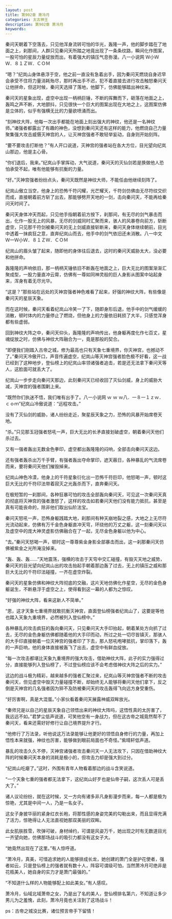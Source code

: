 ```yaml
---
layout: post
title: 第902章 萧冷月
categories: 太古神王
description: 第902章 萧冷月
keywords:
---
```


秦问天朝着下空落去，只见他浑身流转可怕的华光，轰隆一声，他的脚步踏在了地面之上，刹那间，人群只见秦问天所踏之地竟出现了一条条纹路，瞬间化作图案，一股可怕的星辰力量绽放而出，有着强大的镇压气息弥漫。八一小说网  Ｗ小ＷＷ．８１ＺＷ．ＣＯＭ

“嗯？”纪岚山身体悬浮于空，他之前一直没有急着出手，因为秦问天燃烧自身迟早会承受不住将力量消耗殆尽，那时再出手不迟，犯不着直接去进行攻击触怒秦问天让他拼命，但这时候，秦问天选择了落地，他脚下，仿佛能够踏出神纹来。

秦问天的星象出现，虚空中出现一柄柄巨锤，不断的挥舞而下，砸落在地面之上，轰鸣之声不断，大地颤抖，只见很快一个巨大的图案出现在大地之上，这图案仿佛是立体的，似乎有强横无比的力量欲喷涌而出。

“刻神纹大阵，他每一次出手都能在地面上刻出强大的神纹，他还是一名神纹师。”诸强者都露出了有趣的神色，没想到秦问天还有这样的能力，他燃烧自己力量聚集强大攻击威慑灭神宫的人，让灭神宫强者不敢轻举妄动，自身则开始刻阵。

“要不要攻击打断他？”有人开口说道，灭神宫的强者站在各大方位，目光望向纪岚山那边，他是主心骨。

“你们退后，我来。”纪岚山手掌挥动，大气说道，秦问天的灭仙剑若是换做他人恐怕承受不起，唯有他能够有抗衡的力量。

“好。”灭神宫强者纷纷点头，秦问天既然是神纹大师，不能任由他继续刻阵了。

纪岚山傲立当空，他身上的恐怖千符闪耀，光芒耀天，千符剑仿佛由无尽符纹交织而成，直接朝着前方斩了出去，那能够劈开天地的一剑，击向秦问天，不能再给秦问天时间了。

秦问天身体冲天而起，只见他手指朝着前方按下，刹那间，有无尽的剑气暴击而出，化作一股无上的风暴，无尽的剑威同时汇聚而来，骇人的风暴卷向前方，斩断虚空，只见那千符剑被秦问天的无上剑威直接斩断来，秦问天身体继续朝前，目光中透着一抹疯狂之意，直奔纪岚山而去，他手中的剑气依旧还未消散。八一中文  Ｗ一Ｗ小Ｗ．８１ＺＷ．ＣＯＭ

纪岚山的眉头皱了起来，随即他的身体往后退去，这时的秦问天威胁太大，没必要和他拼命。

轰隆隆的声响依旧，那一柄柄天锤依旧不断轰在地面之上，巨大无比的图案渐渐汇聚成型，一股力量直冲云霄，仿佛有一尊如同神灵般的巨人身影从图案中站起身来，浑身有着无尽光华。

“这是？”那些站在远处的灭神宫强者神色难看了起来，好强的神纹大阵，有些像是秦问天的星辰天象。

而在这时候，秦问天看着纪岚山冷笑一了下，随即身形后退，他手中的剑气缓缓的消散，顿时体内的力量停止了燃烧，但他身上的力量依旧耗损了大半，只感觉浑身都有些虚弱。

回到神纹大阵之中，秦问天仰头，轰隆隆的声响传出，他身躯再度化作七百丈，星魂绽放之时，仿佛与神纹大阵融合为一，竟是那般的契合。

“即便我们刚踏入古帝之城，修为最高也只有天象七重境界，你灭神宫，也撼动不了。”秦问天冷傲开口，声音传遍虚空，纪岚山等灭神宫强者脸色极不好看，这一战已经到了这种地步，登仙榜上的纪岚山率领诸强者追击，若是还无法拿下秦问天等人，这脸面可就丢大了。

纪岚山一步步走向秦问天那边，此刻秦问天已经收回了灭仙剑威，身上的威胁大减，灭神宫的强者围剿上来。

“既然你们执迷不悟，我们唯有出手了。八一小说网  ｗ ｗ ｗ八．一８一１ｚｗ．ｃｏｍ”纪岚山冷傲说道：“远程攻击。”

没有了灭仙剑的威胁，诸人纷纷走近，聚星辰天象之力，恐怖的风暴开始席卷天地。

“杀。”只见那玉冠强者怒吼一声，巨大无比的长矛直接划破虚空，朝着秦问天他们杀过去。

又有一强者轰出无数金色拳印，虚空都出轰隆隆的闷响，全部击向秦问天这边。

还有强者轰杀出万千手臂，有强者轰出夺命掌印，遮天蔽日，各种暴乱的气流席卷而来，要将秦问天他们摧毁掉来。

纪岚山神色冷漠，他身上的千符星象衍化出一恐怖千符巨印，他怒喝一声，顿时这巨大无比的千符印法带着寂灭之光轰杀而下，直奔秦问天。

在极短暂的一刹那间，各种狂暴可怕的攻击全部轰向秦问天，可见这一次秦问天真的彻底将灭神宫的强者激怒了，这样的攻击如若秦问天他们没有能力抵抗，甚至是真有可能丧命的，除非他们取出仙阶法宝。

秦问天怒吼一声，恐怖身躯践踏大地，刹那间有种天崩地裂之感，大地之上无尽符光流动起来，仿佛有万千金色身躯直冲天穹，环绕他的万丈之躯，这一刻秦问天以及虚空中的庞大神灵虚影仿佛融合在了一起，无尽金色身躯以他为中心。

“去。”秦问天怒喝一声，顿时这一尊尊紫金身影全部暴击而出，这一刹那秦问天仿佛被紫金之光所淹没掉来。

“轰、轰、轰……”天地震荡，强横的攻击于天穹中交汇碰撞，有毁灭天地之威势，秦问天的目光望向纪岚山出的攻击抬起手朝着那边轰了过去，无上的镇压之威和那巨大无比的千符印法碰撞，一齐在虚空炸裂。

秦问天的星象仿佛和神纹大阵彻底的交融，这片天地仿佛化作星空，无尽的金色身躯诞生，不断悬浮于虚空之上，使得看到这一幕的人都为之惊叹。

“好强的神纹大阵，看来这新人不简单。”

“恩，这才天象七重境界就敢抗衡灭神宫，直面登仙榜强者纪岚山了，这要是等他也踏入天象九重境界，必然被列入登仙榜中。”

各种暴乱的攻击疯狂的轰向秦问天，只见秦问天大手印抬起，朝着某处方向抓了过去，无尽的金色身躯仿佛都随着他的大手印而动，所过之处一切尽皆镇灭，那骇人的大手印直接朝着一位灭神宫的强者印了下去，那人怒吼咆哮抵抗，掌印落下，轰的一声巨响，他的身体直接被轰飞了出去，虚空中有鲜血绽放。

“每一次攻击都堪比天象九重境界的强大攻击，借助神纹大阵，此子的实力强得过分，直接能够列入登仙榜了，不过登仙榜应该不会考虑借神纹大阵之后的实力。”

这边的战斗极为精彩，越来越多的强者汇聚过来，纪岚山等灭神宫强者不断的攻击秦问天，但见虚空中毁灭力量碰撞不断，却始终无人能够将秦问天他们拿下，反之倒是灭神宫的几名强者因为猝不及防被秦问天的攻击轰得飞向远方身受重伤。

“好厉害啊，真是大混蛋。”小家伙看着秦问天展露神威双眸放光。

“秦师兄是以自己的星辰天象自己领悟出来的神纹大阵吗，这悟性真的太厉害了，我远远不如。”君梦尘低声说道，可笑他空有一身战力，但在这古帝之城竟然帮不了秦问天，看来还需好好修行让自己境界提升才行。

“他修行了万法录，听他说这万法录能够让他更好的领悟自身修行的力量，再加上悟性本来就强，神纹也厉害，能够做到眼前局面也不奇怪。”紫晴轩低声道。

暴乱的攻击久久不停，灭神宫诸强者攻击秦问天一人无法攻下，只因在借助神纹大阵的时候秦问天本身的消耗是极小的，但攻击力却是强大到过分。

“纪岚山吃瘪了。”这时，外围有青年人物看着那边的战斗含笑说道。

“一个天象七重的强者都无法拿下，这纪岚山好歹也是仙帝子嗣，这次丢人可是丢大了。”

诸人议论纷纷，就在这时候，又一方向有诸多非凡身影漫步而来，每一人都是极为惊艳，尤其是中间一人，乃是一名女子。

这女子身披华丽的紧身红衣长袍，将那性感的身姿完美的勾勒出来，而且显得充满了活力，惊艳得让人无法直视她那双美丽的双眸。

此女肌肤胜雪，吹弹可破，身材绰约，可谓是风姿万千，她出现之时有无数道目光一齐望向她，仿佛那场战斗的吸引力都没有这女子大。

“她竟然出现在了这里。”有人惊呼道。

“萧冷月，真美，可惜追求她的人能够排成长龙，她创建的萧门全是护花使者，强者如云，只是登仙榜上的强者就有数十人，阵容可谓级可怕，当然萧冷月可绝非是花瓶美人，她自身的实力才是萧门最强的。”

“不知道什么样的人物能够配上如此美女。”有人感叹。

萧冷月，仙域北域萧帝之女，乃是出了名的美人，登仙榜排名第六，不知道让多少男儿为之羞愧，此刻，萧冷月竟也关注到了这场战斗！

ps：古帝之城没比赛，诸位预言帝手下留情！
